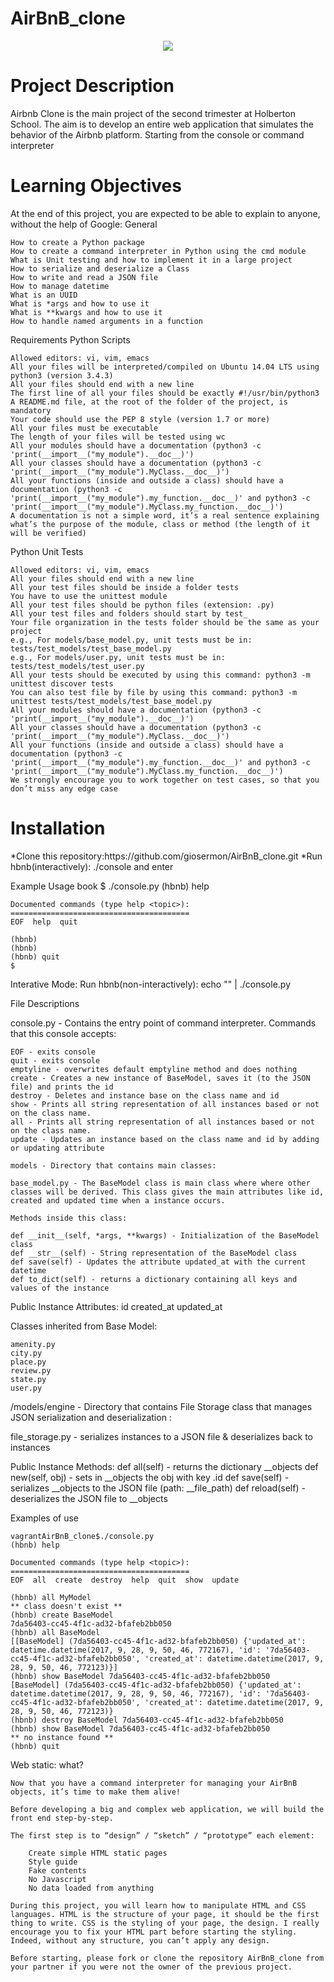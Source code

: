 # AirBnB_clone

<p align="center"><img src="https://i.pinimg.com/originals/b7/96/7a/b7967a5072e088986559b57b4ba53c83.jpg"/></p>

<h1>Project Description</h1>

Airbnb Clone is the main project of the second trimester at Holberton School. The aim is to develop an entire web application that simulates the behavior of the Airbnb platform. Starting from the console or command interpreter


<h1>Learning Objectives</h1>

At the end of this project, you are expected to be able to explain to anyone, without the help of Google:
General

    How to create a Python package
    How to create a command interpreter in Python using the cmd module
    What is Unit testing and how to implement it in a large project
    How to serialize and deserialize a Class
    How to write and read a JSON file
    How to manage datetime
    What is an UUID
    What is *args and how to use it
    What is **kwargs and how to use it
    How to handle named arguments in a function

Requirements
Python Scripts

    Allowed editors: vi, vim, emacs
    All your files will be interpreted/compiled on Ubuntu 14.04 LTS using python3 (version 3.4.3)
    All your files should end with a new line
    The first line of all your files should be exactly #!/usr/bin/python3
    A README.md file, at the root of the folder of the project, is mandatory
    Your code should use the PEP 8 style (version 1.7 or more)
    All your files must be executable
    The length of your files will be tested using wc
    All your modules should have a documentation (python3 -c 'print(__import__("my_module").__doc__)')
    All your classes should have a documentation (python3 -c 'print(__import__("my_module").MyClass.__doc__)')
    All your functions (inside and outside a class) should have a documentation (python3 -c 'print(__import__("my_module").my_function.__doc__)' and python3 -c 'print(__import__("my_module").MyClass.my_function.__doc__)')
    A documentation is not a simple word, it’s a real sentence explaining what’s the purpose of the module, class or method (the length of it will be verified)

Python Unit Tests

    Allowed editors: vi, vim, emacs
    All your files should end with a new line
    All your test files should be inside a folder tests
    You have to use the unittest module
    All your test files should be python files (extension: .py)
    All your test files and folders should start by test_
    Your file organization in the tests folder should be the same as your project
    e.g., For models/base_model.py, unit tests must be in: tests/test_models/test_base_model.py
    e.g., For models/user.py, unit tests must be in: tests/test_models/test_user.py
    All your tests should be executed by using this command: python3 -m unittest discover tests
    You can also test file by file by using this command: python3 -m unittest tests/test_models/test_base_model.py
    All your modules should have a documentation (python3 -c 'print(__import__("my_module").__doc__)')
    All your classes should have a documentation (python3 -c 'print(__import__("my_module").MyClass.__doc__)')
    All your functions (inside and outside a class) should have a documentation (python3 -c 'print(__import__("my_module").my_function.__doc__)' and python3 -c 'print(__import__("my_module").MyClass.my_function.__doc__)')
    We strongly encourage you to work together on test cases, so that you don’t miss any edge case

<h1>Installation</h1>
*Clone this repository:https://github.com/giosermon/AirBnB_clone.git
*Run hbnb(interactively): ./console and enter

Example Usage book
    $ ./console.py
    (hbnb) help

    Documented commands (type help <topic>):
    ========================================
    EOF  help  quit

    (hbnb)
    (hbnb)
    (hbnb) quit
    $

Interative Mode:
Run hbnb(non-interactively): echo "<command>" | ./console.py

File Descriptions

console.py - Contains the entry point of command interpreter. Commands that this console accepts:

    EOF - exits console
    quit - exits console
    emptyline - overwrites default emptyline method and does nothing
    create - Creates a new instance of BaseModel, saves it (to the JSON file) and prints the id
    destroy - Deletes and instance base on the class name and id
    show - Prints all string representation of all instances based or not on the class name.
    all - Prints all string representation of all instances based or not on the class name.
    update - Updates an instance based on the class name and id by adding or updating attribute

    models - Directory that contains main classes:

    base_model.py - The BaseModel class is main class where where other classes will be derived. This class gives the main attributes like id, created and updated time when a instance occurs.

    Methods inside this class:

    def __init__(self, *args, **kwargs) - Initialization of the BaseModel class
    def __str__(self) - String representation of the BaseModel class
    def save(self) - Updates the attribute updated_at with the current datetime
    def to_dict(self) - returns a dictionary containing all keys and values of the instance

Public Instance Attributes:
    id
    created_at
    updated_at

Classes inherited from Base Model:

    amenity.py
    city.py
    place.py
    review.py
    state.py
    user.py

/models/engine - Directory that contains File Storage class that manages JSON serialization and deserialization :

file_storage.py - serializes instances to a JSON file & deserializes back to instances

Public Instance Methods:
    def all(self) - returns the dictionary __objects
    def new(self, obj) - sets in __objects the obj with key .id
    def save(self) - serializes __objects to the JSON file (path: __file_path)
    def reload(self) - deserializes the JSON file to __objects

Examples of use

    vagrantAirBnB_clone$./console.py
    (hbnb) help

    Documented commands (type help <topic>):
    ========================================
    EOF  all  create  destroy  help  quit  show  update

    (hbnb) all MyModel
    ** class doesn't exist **
    (hbnb) create BaseModel
    7da56403-cc45-4f1c-ad32-bfafeb2bb050
    (hbnb) all BaseModel
    [[BaseModel] (7da56403-cc45-4f1c-ad32-bfafeb2bb050) {'updated_at': datetime.datetime(2017, 9, 28, 9, 50, 46, 772167), 'id': '7da56403-cc45-4f1c-ad32-bfafeb2bb050', 'created_at': datetime.datetime(2017, 9, 28, 9, 50, 46, 772123)}]
    (hbnb) show BaseModel 7da56403-cc45-4f1c-ad32-bfafeb2bb050
    [BaseModel] (7da56403-cc45-4f1c-ad32-bfafeb2bb050) {'updated_at': datetime.datetime(2017, 9, 28, 9, 50, 46, 772167), 'id': '7da56403-cc45-4f1c-ad32-bfafeb2bb050', 'created_at': datetime.datetime(2017, 9, 28, 9, 50, 46, 772123)}
    (hbnb) destroy BaseModel 7da56403-cc45-4f1c-ad32-bfafeb2bb050
    (hbnb) show BaseModel 7da56403-cc45-4f1c-ad32-bfafeb2bb050
    ** no instance found **
    (hbnb) quit


Web static:
        what?

    Now that you have a command interpreter for managing your AirBnB objects, it’s time to make them alive!

    Before developing a big and complex web application, we will build the front end step-by-step.

    The first step is to “design” / “sketch” / “prototype” each element:

        Create simple HTML static pages
        Style guide
        Fake contents
        No Javascript
        No data loaded from anything

    During this project, you will learn how to manipulate HTML and CSS languages. HTML is the structure of your page, it should be the first thing to write. CSS is the styling of your page, the design. I really encourage you to fix your HTML part before starting the styling. Indeed, without any structure, you can’t apply any design.

    Before starting, please fork or clone the repository AirBnB_clone from your partner if you were not the owner of the previous project.

